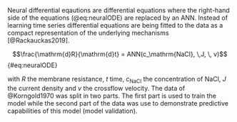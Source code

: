 Neural differential eqautions are differential equations where the right-hand side of the equations (@eq:neuralODE) are replaced by an ANN. Instead of learning time series differential equations are being fitted to the data as a compact representation of the underlying mechanisms [@Rackauckas2019].

$$\frac{\mathrm{d}R}{\mathrm{d}t} = ANN(c_\mathrm{NaCl}, \,J, \, v)$$ {#eq:neuralODE}

with $R$ the membrane resistance, $t$ time, $c_\mathrm{NaCl}$ the concentration of NaCl, $J$ the current density and $v$ the crossflow velocity. The data of @Korngold1970 was split in two parts. The first part is used to train the model while the second part of the data was use to demonstrate predictive capabilities of this model (model validation). 